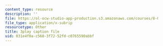 ```yaml
---
content_type: resource
description: ''
file: https://ol-ocw-studio-app-production.s3.amazonaws.com/courses/8-01sc-classical-mechanics-fall-2016/031e4f0ac5683f7252fdc0765590abbf_Jf2PgGInUEk.srt
file_type: application/x-subrip
resourcetype: Other
title: 3play caption file
uid: 031e4f0a-c568-3f72-52fd-c0765590abbf
---
```

